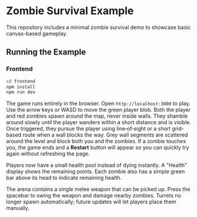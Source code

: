 # Zombie Survival Example

This repository includes a minimal zombie survival demo to showcase basic canvas-based gameplay.

## Running the Example

### Frontend

```bash
cd frontend
npm install
npm run dev
```

The game runs entirely in the browser. Open `http://localhost:3000` to play. Use the arrow keys or WASD to move the green player blob. Both the player and red zombies spawn around the map, never inside walls. They shamble around slowly until the player wanders within a short distance and is visible. Once triggered, they pursue the player using line‑of‑sight or a short grid-based route when a wall blocks the way. Grey wall segments are scattered around the level and block both you and the zombies. If a zombie touches you, the game ends and a **Restart** button will appear so you can quickly try again without refreshing the page.

Players now have a small health pool instead of dying instantly. A "Health" display shows the remaining points. Each zombie also has a simple green bar above its head to indicate remaining health.

The arena contains a single melee weapon that can be picked up. Press the spacebar to swing the weapon and damage nearby zombies. Turrets no longer spawn automatically; future updates will let players place them manually.
